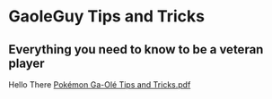 # GaoleGuy Tips and Tricks
##  Everything you need to know to be a veteran player
Hello There
[Pokémon Ga-Olé Tips and Tricks.pdf](https://github.com/GaoleGuy/GaoleGuy.github.io/files/11518585/Pokemon.Ga-Ole.Tips.and.Tricks.pdf)
